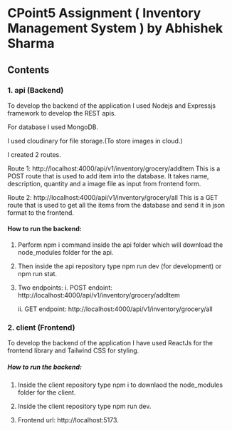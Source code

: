 # CPoint5 Assignment ( Inventory Management System ) by Abhishek Sharma

## Contents

### 1. api (Backend)

To develop the backend of the application I used Nodejs and Expressjs framework to develop the REST apis. 

For database I used MongoDB.

I used cloudinary for file storage.(To store images in cloud.)

I created 2 routes.

Route 1: http://localhost:4000/api/v1/inventory/grocery/addItem
This is a POST route that is used to add item into the database. It takes name, description, quantity and a image file as input from frontend form.

Route 2: http://localhost:4000/api/v1/inventory/grocery/all
This is a GET route that is used to get all the items from the database and send it in json format to the frontend.

#### How to run the backend:
1. Perform npm i command inside the api folder which will download the node_modules folder for the api. 

2. Then inside the api repository type npm run dev (for development) or npm run stat.

3. Two endpoints:
   i. POST endoint: http://localhost:4000/api/v1/inventory/grocery/addItem

   ii. GET endpoint: http://localhost:4000/api/v1/inventory/grocery/all

### 2. client (Frontend)

To develop the backend of the application I have used ReactJs for the frontend library and Tailwind CSS for styling.

##### How to run the backend:
1. Inside the client repository type npm i to downlaod the node_modules folder for the client.

2. Inside the client repository type npm run dev. 

3. Frontend url: http://localhost:5173. 



